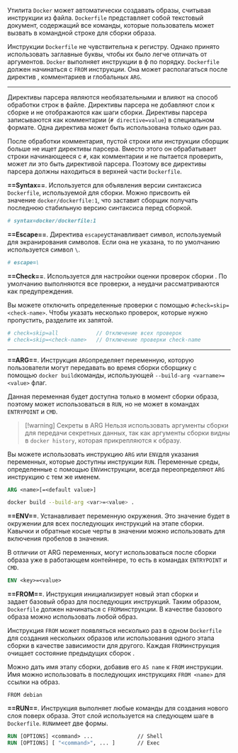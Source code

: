 Утилита `Docker` может автоматически создавать образы, считывая инструкции из  файла. `Dockerfile` представляет собой текстовый документ, содержащий все команды, которые пользователь может вызвать в командной строке для сборки образа.

Инструкции `Dockerfile` не чувствительна к регистру. Однако принято использовать заглавные буквы, чтобы их было легче отличать от аргументов. `Docker` выполняет инструкции в ф по порядку. `Dockerfile` должен начинаться с `FROM` инструкции.
Она может располагаться после директив , комментариев и глобальных `ARG`.

---

Директивы парсера являются необязательными и влияют на способ обработки строк
в файле. Директивы парсера не добавляют слои к сборке и не отображаются как шаги сборки. Директивы парсера записываются как комментарии (`# directive=value`) в специальном формате. Одна директива может быть использована только один раз.

После обработки комментария, пустой строки или инструкции сборщик больше не ищет директивы парсера. Вместо этого он обрабатывает строки начинающееся с `#`,
как комментарии и не пытается проверить, может ли это быть директивой парсера. Поэтому все директивы парсера должны находиться в верхней части `Dockerfile`.

**==Syntax==**. Используется для объявления версии синтаксиса `Dockerfile`, используемой для сборки. Можно присвоить ей значение `docker/dockerfile:1`, что заставит сборщик получать последнюю стабильную версию синтаксиса перед сборкой.

```dockerfile
# syntax=docker/dockerfile:1
```

**==Escape==**. Директива `escape`устанавливает символ, используемый для экранирования символов. Если она не указана, то по умолчанию используется символ `\`.

```dockerfile
# escape=\
```

**==Check==**. Используется для настройки оценки проверок сборки . По умолчанию выполняются все проверки, а неудачи рассматриваются как предупреждения.

Вы можете отключить определенные проверки с помощью `#check=skip=<check-name>`. Чтобы указать несколько проверок, которые нужно пропустить, разделите их запятой.

```dockerfile
# check=skip=all            // Отключение всех проверок
# check=skip=<check-name>   // Отключение проверки check-name
```

---

**==ARG==**. Инструкция `ARG`определяет переменную, которую пользователи могут передавать во время сборки сборщику с помощью `docker build`команды, использующей `--build-arg <varname>=<value>` флаг. 

Данная переменная будет доступна только в момент сборки образа, поэтому
может использоваться в `RUN`, но не может в командах `ENTRYPOINT` и `CMD`.  

>[!warning] Секреты в ARG
>Нельзя использовать аргументы сборки для передачи секретных данных, так как аргументы сборки видны в `docker history`, которая прикрепляются к образу.

Вы можете использовать инструкцию `ARG` или `ENV`для указания переменных, которые доступны инструкции `RUN`. Переменные среды, определенные с помощью `ENV`инструкции, всегда переопределяют `ARG` инструкцию с тем же именем.

```dockerfile
ARG <name>[=<default value>]
```

```sh
docker build --build-arg <var>=<value> .
```

**==ENV==**. Устанавливает переменную окружения. Это значение будет в окружении для всех последующих инструкций на этапе сборки. Кавычки и обратные косые черты в значении можно использовать для включения пробелов в значения.

В отличии от ARG переменных, могут использоваться после сборки образа
уже в работающем контейнере, то есть в командах `ENTRYPOINT` и `CMD`.

```Dockerfile
ENV <key>=<value>
```

**==FROM==**. Инструкция инициализирует новый этап сборки и задает базовый образ для последующих инструкций. Таким образом, `Dockerfile` должен начинаться с `FROM`инструкции. В качестве базового образа можно использовать любой образ.

Инструкция `FROM` может появляться несколько раз в одном `Dockerfile` для создания нескольких образов или использования одного этапа сборки в качестве зависимости для другого. Каждая `FROM`инструкция очищает состояние предыдущих сборок .

Можно дать имя этапу сборки, добавив его `AS name` к `FROM` инструкции. Имя можно использовать в последующих инструкциях `FROM <name>` для ссылки на образ.

```dcokerfile
FROM debian
```

**==RUN==**. Инструкция выполняет любые команды для создания нового слоя поверх образа. Этот слой используется на следующем шаге в `Dockerfile`. `RUN`имеет две формы.

```dockerfile
RUN [OPTIONS] <command> ...              // Shell
RUN [OPTIONS] [ "<command>", ... ]       // Exec
```
